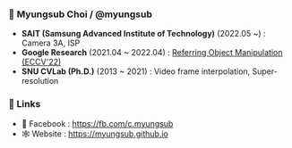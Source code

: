 ### 🤖 **Myungsub Choi / @myungsub**

  - **SAIT (Samsung Advanced Institute of Technology)** (2022.05 ~) : Camera 3A, ISP
  - **Google Research** (2021.04 ~ 2022.04) : [Referring Object Manipulation (ECCV'22)](https://link.springer.com/chapter/10.1007/978-3-031-20059-5_36)
  - **SNU CVLab (Ph.D.)** (2013 ~ 2021) : Video frame interpolation, Super-resolution

### 📡 Links
  - 📖 Facebook : https://fb.com/c.myungsub
  - 🕸 Website : https://myungsub.github.io

<!---
![](https://github-readme-stats.vercel.app/api?username=myungsub)
myungsub/myungsub is a ✨ special ✨ repository because its `README.md` (this file) appears on your GitHub profile.
You can click the Preview link to take a look at your changes.
--->
